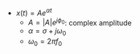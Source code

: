
- $x(t)=Ae^{\alpha t}$
	- $A = |A|e^{j \phi_0}$: complex amplitude
	- $\alpha = \sigma + j \omega_0$
	- $\omega_0=2 \pi f_0$
